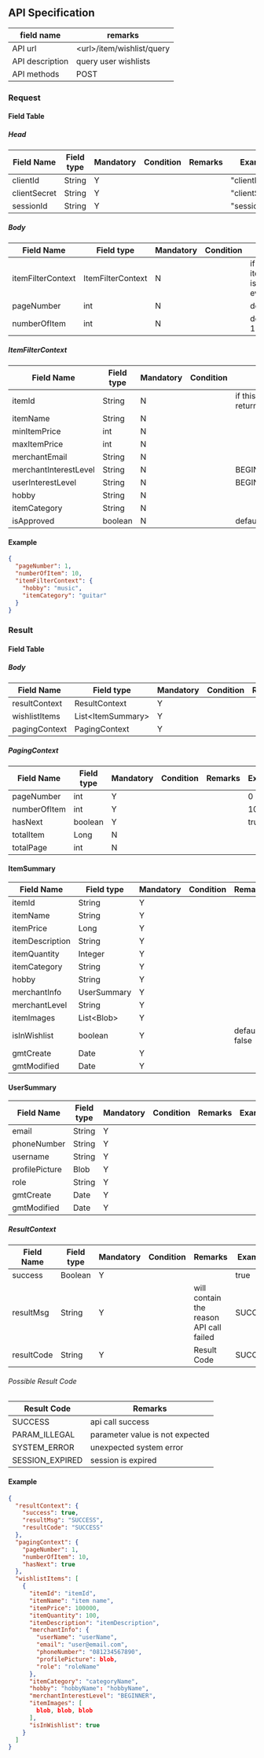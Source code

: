 ## API Specification

| field name      | remarks                     |
| --------------- | --------------------------- |
| API url         | \<url\>/item/wishlist/query |
| API description | query user wishlists        |
| API methods     | POST                        |

### Request

#### Field Table

##### Head

| Field Name   | Field type | Mandatory | Condition | Remarks | Example        |
| ------------ | ---------- | --------- | --------- | ------- | -------------- |
| clientId     | String     | Y         |           |         | "clientId"     |
| clientSecret | String     | Y         |           |         | "clientSecret" |
| sessionId    | String     | Y         |           |         | "sessionId"    |

##### Body

| Field Name        | Field type        | Mandatory | Condition | Remarks                                              | Example |
| ----------------- | ----------------- | --------- | --------- | ---------------------------------------------------- | ------- |
| itemFilterContext | ItemFilterContext | N         |           | if itemFilterContext is null, will return every item |         |
| pageNumber        | int               | N         |           | default value is 1                                   |         |
| numberOfItem      | int               | N         |           | default value is 10                                  |         |

##### ItemFilterContext

| Field Name            | Field type | Mandatory | Condition | Remarks                                                    | Example              |
| --------------------- | ---------- | --------- | --------- | ---------------------------------------------------------- | -------------------- |
| itemId                | String     | N         |           | if this field is present, this api will only return 1 item | "itemId"             |
| itemName              | String     | N         |           |                                                            | "itemName"           |
| minItemPrice          | int        | N         |           |                                                            | 1000                 |
| maxItemPrice          | int        | N         |           |                                                            | 5000                 |
| merchantEmail         | String     | N         |           |                                                            | "merchant@email.com" |
| merchantInterestLevel | String     | N         |           | BEGINNER,INTERMEDIATE,ENTHUSIAST                           | "BEGINNER"           |
| userInterestLevel     | String     | N         |           | BEGINNER,INTERMEDIATE,ENTHUSIAST                           | "BEGINNER"           |
| hobby                 | String     | N         |           |                                                            | "music"              |
| itemCategory          | String     | N         |           |                                                            | "GUITAR"             |
| isApproved            | boolean    | N         |           | default value is true                                      | true                 |

#### Example

```json
{
  "pageNumber": 1,
  "numberOfItem": 10,
  "itemFilterContext": {
    "hobby": "music",
    "itemCategory": "guitar"
  }
}
```

### Result

#### Field Table

##### Body

| Field Name    | Field type          | Mandatory | Condition | Remarks | Example |
| ------------- | ------------------- | --------- | --------- | ------- | ------- |
| resultContext | ResultContext       | Y         |           |         |         |
| wishlistItems | List\<ItemSummary\> | Y         |           |         |         |
| pagingContext | PagingContext       | Y         |           |         |         |

##### PagingContext 
| Field Name   | Field type | Mandatory | Condition | Remarks | Example |
| ------------ | ---------- | --------- | --------- | ------- | ------- |
| pageNumber   | int        | Y         |           |         | 0       |
| numberOfItem | int        | Y         |           |         | 10      |
| hasNext      | boolean    | Y         |           |         | true    |
| totalItem    | Long       | N         |           |         |         |
| totalPage    | int        | N         |           |         |         |

#### ItemSummary
| Field Name      | Field type   | Mandatory | Condition | Remarks        | Example |
| --------------- | ------------ | --------- | --------- | -------------- | ------- |
| itemId          | String       | Y         |           |                |         |
| itemName        | String       | Y         |           |                |         |
| itemPrice       | Long         | Y         |           |                |         |
| itemDescription | String       | Y         |           |                |         |
| itemQuantity    | Integer      | Y         |           |                |         |
| itemCategory    | String       | Y         |           |                |         |
| hobby           | String       | Y         |           |                |         |
| merchantInfo    | UserSummary  | Y         |           |                |         |
| merchantLevel   | String       | Y         |           |                |         |
| itemImages      | List\<Blob\> | Y         |           |                |         |
| isInWishlist    | boolean      | Y         |           | default: false |         |
| gmtCreate       | Date         | Y         |           |                |         |
| gmtModified     | Date         | Y         |           |                |         |

#### UserSummary
| Field Name     | Field type | Mandatory | Condition | Remarks | Example |
| -------------- | ---------- | --------- | --------- | ------- | ------- |
| email          | String     | Y         |           |         |         |
| phoneNumber    | String     | Y         |           |         |         |
| username       | String     | Y         |           |         |         |
| profilePicture | Blob       | Y         |           |         |         |
| role           | String     | Y         |           |         |         |
| gmtCreate      | Date       | Y         |           |         |         |
| gmtModified    | Date       | Y         |           |         |         |

##### ResultContext

| Field Name | Field type | Mandatory | Condition | Remarks                                 | Example |
| ---------- | ---------- | --------- | --------- | --------------------------------------- | ------- |
| success    | Boolean    | Y         |           |                                         | true    |
| resultMsg  | String     | Y         |           | will contain the reason API call failed | SUCCESS |
| resultCode | String     | Y         |           | Result Code                             | SUCCESS |

###### Possible Result Code

| Result Code     | Remarks                         |
| --------------- | ------------------------------- |
| SUCCESS         | api call success                |
| PARAM_ILLEGAL   | parameter value is not expected |
| SYSTEM_ERROR    | unexpected system error         |
| SESSION_EXPIRED | session is expired              |

#### Example

```json
{
  "resultContext": {
    "success": true,
    "resultMsg": "SUCCESS",
    "resultCode": "SUCCESS"
  },
  "pagingContext": {
    "pageNumber": 1,
    "numberOfItem": 10,
    "hasNext": true
  },
  "wishlistItems": [
    {
      "itemId": "itemId", 
      "itemName": "item name", 
      "itemPrice": 100000,
      "itemQuantity": 100,
      "itemDescription": "itemDescription",
      "merchantInfo": {
        "userName": "userName",
        "email": "user@email.com",
        "phoneNumber": "081234567890",
        "profilePicture": blob,
        "role": "roleName"
      },
      "itemCategory": "categoryName",
      "hobby": "hobbyName": "hobbyName",
      "merchantInterestLevel": "BEGINNER",
      "itemImages": [
        blob, blob, blob
      ],
      "isInWishlist": true
    }
  ]
}
```

